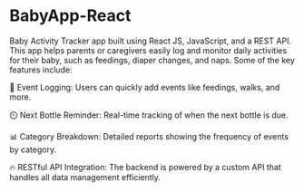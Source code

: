 # BabyApp-React
Baby Activity Tracker app built using React JS, JavaScript, and a REST API. This app helps parents or caregivers easily log and monitor daily activities for their baby, such as feedings, diaper changes, and naps.
Some of the key features include:

📅 Event Logging: Users can quickly add events like feedings, walks, and more.

⏲️ Next Bottle Reminder: Real-time tracking of when the next bottle is due.

📊 Category Breakdown: Detailed reports showing the frequency of events by category.

🔥 RESTful API Integration: The backend is powered by a custom API that handles all data management efficiently.
